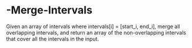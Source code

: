 # -Merge-Intervals
Given an array of intervals where intervals[i] = [start_i, end_i], merge all overlapping intervals, and return an array of the non-overlapping intervals that cover all the intervals in the input.
